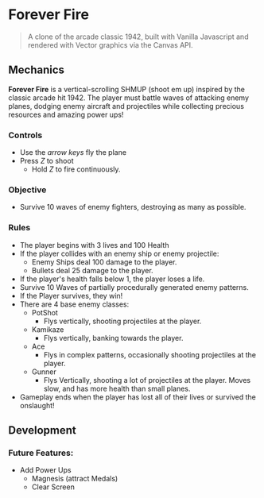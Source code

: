 # Forever Fire

> A clone of the arcade classic 1942, built with Vanilla Javascript and rendered with Vector graphics via the Canvas API.

## Mechanics

**Forever Fire** is a vertical-scrolling SHMUP (shoot em up) inspired by the classic arcade hit 1942.  The player must battle waves of attacking enemy planes, dodging enemy aircraft and projectiles while collecting precious resources and amazing power ups!

### Controls

- Use the *arrow keys* fly the plane
- Press *Z* to shoot
    - Hold *Z* to fire continuously.

### Objective

- Survive 10 waves of enemy fighters, destroying as many as possible.

### Rules

- The player begins with 3 lives and 100 Health
- If the player collides with an enemy ship or enemy projectile:
    - Enemy Ships deal 100 damage to the player.
    - Bullets deal 25 damage to the player.
- If the player's health falls below 1, the player loses a life.
- Survive 10 Waves of partially procedurally generated enemy patterns.
- If the Player survives, they win!
- There are 4 base enemy classes:
    - PotShot
        - Flys vertically, shooting projectiles at the player.
    - Kamikaze
        - Flys vertically, banking towards the player.
    - Ace
        - Flys in complex patterns, occasionally shooting projectiles at the player.
    - Gunner
        - Flys Vertically, shooting a lot of projectiles at the player.  Moves slow, and has more health than small planes.
- Gameplay ends when the player has lost all of their lives or survived the onslaught!

## Development

### Future Features:

- Add Power Ups
    - Magnesis (attract Medals)
    - Clear Screen